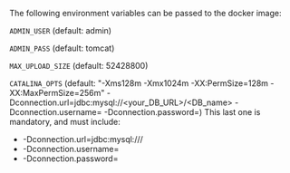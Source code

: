 
The following environment variables can be passed to the docker image:

`ADMIN_USER` (default: admin)

`ADMIN_PASS` (default: tomcat)

`MAX_UPLOAD_SIZE` (default: 52428800)
 
`CATALINA_OPTS` (default: "-Xms128m -Xmx1024m -XX:PermSize=128m -XX:MaxPermSize=256m" -Dconnection.url=jdbc:mysql://<your_DB_URL>/<DB_name> -Dconnection.username= -Dconnection.password=)
This last one is mandatory, and must include: 
* -Dconnection.url=jdbc:mysql://<your DB URL>/<DB name>
* -Dconnection.username=
* -Dconnection.password=
